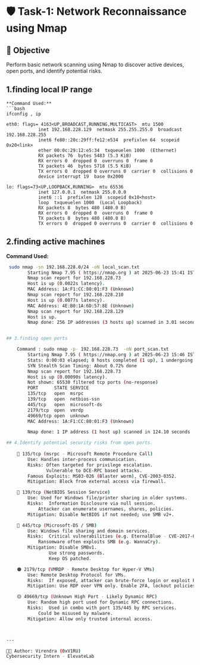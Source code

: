 # 🛡️ Task-1: Network Reconnaissance using Nmap

## 🎯 Objective
Perform basic network scanning using Nmap to discover active devices, open ports, and identify potential risks.

## 1.finding local IP range

  	**Command Used:**
	```bash
  	ifconfig , ip 
	
 	eth0: flags= 4163<UP,BROADCAST,RUNNING,MULTICAST>  mtu 1500
        		inet 192.168.228.129  netmask 255.255.255.0  broadcast 192.168.228.255
		        inet6 fe80::20c:29ff:fe12:e534  prefixlen 64  scopeid 0x20<link>
		        ether 00:0c:29:12:e5:34  txqueuelen 1000  (Ethernet)
	        	RX packets 76  bytes 5483 (5.3 KiB)
		        RX errors 0  dropped 0  overruns 0  frame 0
		        TX packets 46  bytes 5718 (5.5 KiB)
	        	TX errors 0  dropped 0 overruns 0  carrier 0  collisions 0
		        device interrupt 19  base 0x2000  

	lo: flags=73<UP,LOOPBACK,RUNNING>  mtu 65536
		        inet 127.0.0.1  netmask 255.0.0.0
		        inet6 ::1  prefixlen 128  scopeid 0x10<host>
		        loop  txqueuelen 1000  (Local Loopback)
		        RX packets 8  bytes 480 (480.0 B)
		        RX errors 0  dropped 0  overruns 0  frame 0
		        TX packets 8  bytes 480 (480.0 B)
		        TX errors 0  dropped 0 overruns 0  carrier 0  collisions 0

## 2.finding active machines

**Command Used:**
```bash	
 sudo nmap -sn 192.168.228.0/24 -oN local_scan.txt 
		Starting Nmap 7.95 ( https://nmap.org ) at 2025-06-23 15:41 IST
		Nmap scan report for 192.168.228.73
		Host is up (0.0022s latency).
		MAC Address: 1A:F1:CC:80:01:F3 (Unknown)
		Nmap scan report for 192.168.228.210
		Host is up (0.0077s latency).
		MAC Address: 4E:B0:1A:6D:57:8E (Unknown)
		Nmap scan report for 192.168.228.129
		Host is up.
		Nmap done: 256 IP addresses (3 hosts up) scanned in 3.01 seconds


## 3.finding open ports

	Command : sudo nmap -p- 192.168.228.73  -oN port_scan.txt        
		Starting Nmap 7.95 ( https://nmap.org ) at 2025-06-23 15:46 IST
		Stats: 0:00:03 elapsed; 0 hosts completed (1 up), 1 undergoing SYN Stealth Scan
		SYN Stealth Scan Timing: About 0.72% done
		Nmap scan report for 192.168.228.73
		Host is up (0.00090s latency).
		Not shown: 65530 filtered tcp ports (no-response)
		PORT      STATE SERVICE
		135/tcp   open  msrpc
		139/tcp   open  netbios-ssn
		445/tcp   open  microsoft-ds
		2179/tcp  open  vmrdp
		49669/tcp open  unknown
		MAC Address: 1A:F1:CC:80:01:F3 (Unknown)

		Nmap done: 1 IP address (1 host up) scanned in 124.10 seconds

## 4.Identify potential security risks from open ports.
	
	🔴 135/tcp (msrpc - Microsoft Remote Procedure Call)
		Use: Handles inter-process communication.
		Risks: Often targeted for privilege escalation.
		       Vulnerable to DCE-RPC based attacks.
		Famous Exploits: MS03-026 (Blaster worm), CVE-2003-0352.
		Mitigation: Block from external access via firewall.

	🔴 139/tcp (NetBIOS Session Service)
		Use: Used for Windows file/printer sharing in older systems.
		Risks:  Information Disclosure via null session.
			Attacker can enumerate usernames, shares, policies.
		Mitigation: Disable NetBIOS if not needed; use SMB v2+.

	🔴 445/tcp (Microsoft-DS / SMB)
		Use: Windows file sharing and domain services.
		Risks:  Critical vulnerabilities (e.g. EternalBlue - CVE-2017-0144).
			Ransomware often exploits SMB (e.g. WannaCry).
		Mitigation: Disable SMBv1.
			    Use strong passwords.
			    Keep OS patched.

	🟠 2179/tcp (VMRDP - Remote Desktop for Hyper-V VMs)
		Use: Remote Desktop Protocol for VMs.
		Risks:  If exposed, attacker can brute-force login or exploit RDP vulns.
		Mitigation: Use RDP over VPN only. Enable 2FA, lockout policies.

	🟡 49669/tcp (Unknown High Port - Likely Dynamic RPC)
		Use: Random high port used for Dynamic RPC connections.
		Risks:  Used in combo with port 135/445 by RPC services.
			Could be misused by malware.
		Mitigation: Allow only trusted internal access.



---

👨‍💻 Author: Virendra (0xV1RU)  
Cybersecurity Intern - ElevateLab



